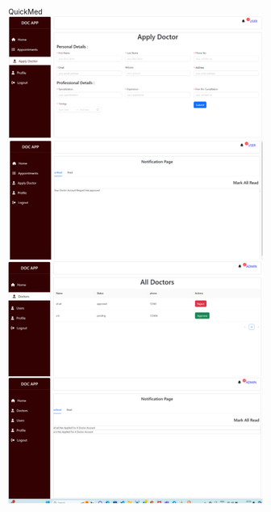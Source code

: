 QuickMed
![alt text](image.png)
![alt text](image-1.png)
![alt text](image-2.png)
![alt text](image-3.png)